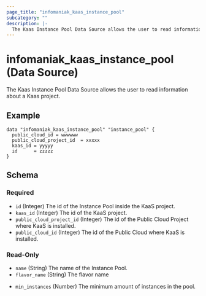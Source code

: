 ```yaml
---
page_title: "infomaniak_kaas_instance_pool"
subcategory: ""
description: |-
  The Kaas Instance Pool Data Source allows the user to read information about a Kaas project
---
```


# infomaniak_kaas_instance_pool (Data Source)

The Kaas Instance Pool Data Source allows the user to read information about a Kaas project.

## Example

```hcl
data "infomaniak_kaas_instance_pool" "instance_pool" {
  public_cloud_id = wwwwww
  public_cloud_project_id  = xxxxx
  kaas_id = yyyyy
  id      = zzzzz
}
```

## Schema

### Required

- `id` (Integer) The id of the Instance Pool inside the KaaS project.
- `kaas_id` (Integer) The id of the KaaS project.
- `public_cloud_project_id` (Integer) The id of the Public Cloud Project where KaaS is installed.
- `public_cloud_id` (Integer) The id of the Public Cloud where KaaS is installed.

### Read-Only

- `name` (String) The name of the Instance Pool.
- `flavor_name` (String) The flavor name
<!-- - `max_instances` (Number) The maximum amount of instances in the pool. -->
- `min_instances` (Number) The minimum amount of instances in the pool.
